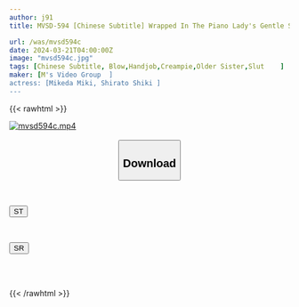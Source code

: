 ```yaml
---
author: j91
title: MVSD-594 [Chinese Subtitle] Wrapped In The Piano Lady's Gentle Smile And Supple Fingertips... SEX Lecture Private Lesson That Will Soothe Your Dick As It Guides You To Ejaculation With Slow And Fast Handjobs And Naughty Hip Movements Shiki Hakuto

url: /was/mvsd594c
date: 2024-03-21T04:00:00Z
image: "mvsd594c.jpg"
tags: [Chinese Subtitle, Blow,Handjob,Creampie,Older Sister,Slut	]
maker: [M's Video Group  ]
actress: [Mikeda Miki, Shirato Shiki ]
---
```



{{< rawhtml >}}

<div class="video" data-videoid="pjkxJd83emfrdLQ">
    <a href="javascript:;">
        <img src="/was/mvsd594c/mvsd594c.jpg" width="WIDTH" height="HEIGHT" alt="mvsd594c.mp4" loading="lazy">
    </a>
</div>

<script type="text/javascript" src="https://j91.asia/asset/on-demand-st.js"></script>

<br>
  <link rel="stylesheet" href="https://j91.asia/asset/bs5.css">
  
  <center>
  <button class="btn btn-primary" type="button" data-bs-toggle="collapse" data-bs-target=".multi-collapse" aria-expanded="false" aria-controls="multiCollapseExample1 multiCollapseExample2"><h2>Download</h2></button></center>
</p>
<div class="row">
  <div class="col">
    <div class="collapse multi-collapse" id="multiCollapseExample1">
      <div class="card card-body">
	      	      <br>
<div class="buttons">  
<p><a href="https://streamtape.to/v/pjkxJd83emfrdLQ" target="_blank"><button class="btn-hover color-3"><i class="fa fa-download"></i> ST</button></a></p></div>
    </div>
  </div>
</div>
  <div class="col">
    <div class="collapse multi-collapse" id="multiCollapseExample2">
      <div class="card card-body">
	      <br>
<div class="buttons">
<p><a href="https://rubystm.com/uzc2iiytmjdx" target="_blank"><button class="btn-hover color-9"><i class="fa fa-download"></i> SR</button></a></p></div>
<br><br>
      </div>
    </div>
  </div>
</div>

{{< /rawhtml >}}